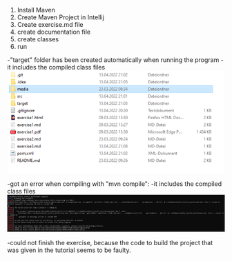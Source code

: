 1. Install Maven
2. Create Maven Project in Intellij
3. Create exercise.md file
4. create documentation file
5. create classes
6. run

-"target" folder has been created automatically when running the program
-it includes the compiled class files
![Image](media/images/img2.PNG)

-got an error when compiling with "mvn compile":
-it includes the compiled class files
![Image](media/images/img3.PNG)

-could not finish the exercise, because the code to build the project that was given in the tutorial seems to be faulty.
